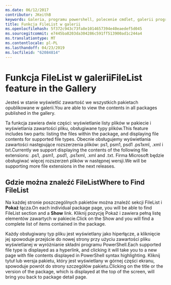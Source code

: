 ```yaml
---
ms.date: 06/12/2017
contributor: JKeithB
keywords: Galeria, programu powershell, polecenie cmdlet, galerii programu PowerShell
title: Funkcja FileList w galerii
ms.openlocfilehash: 5f372c943c73fa8e1014657394e40eaedef5d045
ms.sourcegitcommit: e7445ba8203da304286c591ff513900ad1c244a4
ms.translationtype: MT
ms.contentlocale: pl-PL
ms.lasthandoff: 04/23/2019
ms.locfileid: "62084814"
---
```

# <a name="filelist-feature-in-the-gallery"></a><span data-ttu-id="f3809-103">Funkcja FileList w galerii</span><span class="sxs-lookup"><span data-stu-id="f3809-103">FileList feature in the Gallery</span></span>

<span data-ttu-id="f3809-104">Jesteś w stanie wyświetlić zawartość we wszystkich pakietach opublikowane w galerii.</span><span class="sxs-lookup"><span data-stu-id="f3809-104">You are able to view the contents in all packages published in the gallery.</span></span>

<span data-ttu-id="f3809-105">Ta funkcja zawiera dwie części: wyświetlanie listy plików w pakiecie i wyświetlania zawartości pliku, obsługiwane typy plików.</span><span class="sxs-lookup"><span data-stu-id="f3809-105">This feature includes two parts: listing the files within the package, and displaying file contents for supported file types.</span></span> <span data-ttu-id="f3809-106">Obecnie obsługujemy wyświetlania zawartości następujące rozszerzenia plików: ps1, psm1, psd1 .ps1xml, .xml i txt.</span><span class="sxs-lookup"><span data-stu-id="f3809-106">Currently we support displaying the contents of the following file extensions: .ps1, .psm1, .psd1, .ps1xml, .xml and .txt.</span></span> <span data-ttu-id="f3809-107">Firma Microsoft będzie obsługiwać więcej rozszerzeń plików w następnej wersji.</span><span class="sxs-lookup"><span data-stu-id="f3809-107">We will be supporting more file extensions in the next releases.</span></span>

## <a name="where-to-find-filelist"></a><span data-ttu-id="f3809-108">Gdzie można znaleźć FileList</span><span class="sxs-lookup"><span data-stu-id="f3809-108">Where to Find FileList</span></span>

<span data-ttu-id="f3809-109">Na każdej stronie poszczególnych pakietów można znaleźć sekcji FileList i **Pokaż** łącza.</span><span class="sxs-lookup"><span data-stu-id="f3809-109">On each individual package page, you will be able to find FileList section and a **Show** link.</span></span> <span data-ttu-id="f3809-110">Kliknij pozycję Pokaż i zawiera pełną listę elementów zawartych w pakiecie.</span><span class="sxs-lookup"><span data-stu-id="f3809-110">Click on the Show and you will find a complete list of items contained in the package.</span></span>

<span data-ttu-id="f3809-111">Każdy obsługiwany typ pliku jest wyświetlany jako hiperłącze, a kliknięcie jej spowoduje przejście do nowej strony przy użyciu zawartości pliku wyświetlanej w wyróżnianie składni programu PowerShell.</span><span class="sxs-lookup"><span data-stu-id="f3809-111">Each supported file type is displayed as a hyperlink, and clicking it will take you to a new page with file contents displayed in PowerShell syntax highlighting.</span></span> <span data-ttu-id="f3809-112">Kliknij tytuł lub wersja pakietu, który jest wyświetlany w górnej części ekranu, spowoduje powrót do strony szczegółów pakietu.</span><span class="sxs-lookup"><span data-stu-id="f3809-112">Clicking on the title or the version of the package, which is displayed at the top of the screen, will bring you back to package detail page.</span></span>
